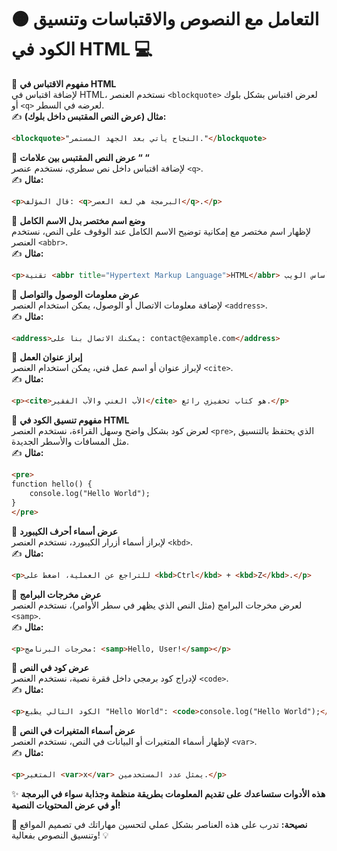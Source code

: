 # 🟠 التعامل مع النصوص والاقتباسات وتنسيق الكود في HTML 💻

🔹 **مفهوم الاقتباس في HTML**  
لإضافة اقتباس في HTML، نستخدم العنصر `<blockquote>` لعرض اقتباس بشكل بلوك أو `<q>` لعرضه في السطر.  
✍️ **مثال (عرض النص المقتبس داخل بلوك):**

```html
<blockquote>"النجاح يأتي بعد الجهد المستمر."</blockquote>
```

🔹 **عرض النص المقتبس بين علامات “ “**  
لإضافة اقتباس داخل نص سطري، نستخدم عنصر `<q>`.  
✍️ **مثال:**

```html
<p>قال المؤلف: <q>البرمجة هي لغة العصر</q>.</p>
```

🔹 **وضع اسم مختصر بدل الاسم الكامل**  
لإظهار اسم مختصر مع إمكانية توضيح الاسم الكامل عند الوقوف على النص، نستخدم العنصر `<abbr>`.  
✍️ **مثال:**

```html
<p>تقنية <abbr title="Hypertext Markup Language">HTML</abbr> هي أساس الويب.</p>
```

🔹 **عرض معلومات الوصول والتواصل**  
لإضافة معلومات الاتصال أو الوصول، يمكن استخدام العنصر `<address>`.  
✍️ **مثال:**

```html
<address>يمكنك الاتصال بنا على: contact@example.com</address>
```

🔹 **إبراز عنوان العمل**  
لإبراز عنوان أو اسم عمل فني، يمكن استخدام العنصر `<cite>`.  
✍️ **مثال:**

```html
<p><cite>الأب الغني والأب الفقير</cite> هو كتاب تحفيزي رائع.</p>
```

🔹 **مفهوم تنسيق الكود في HTML**  
لعرض كود بشكل واضح وسهل القراءة، نستخدم العنصر `<pre>`, الذي يحتفظ بالتنسيق مثل المسافات والأسطر الجديدة.  
✍️ **مثال:**

```html
<pre>
function hello() {
    console.log("Hello World");
}
</pre>
```

🔹 **عرض أسماء أحرف الكيبورد**  
لإبراز أسماء أزرار الكيبورد، نستخدم العنصر `<kbd>`.  
✍️ **مثال:**

```html
<p>للتراجع عن العملية، اضغط على <kbd>Ctrl</kbd> + <kbd>Z</kbd>.</p>
```

🔹 **عرض مخرجات البرامج**  
لعرض مخرجات البرامج (مثل النص الذي يظهر في سطر الأوامر)، نستخدم العنصر `<samp>`.  
✍️ **مثال:**

```html
<p>مخرجات البرنامج: <samp>Hello, User!</samp></p>
```

🔹 **عرض كود في النص**  
لإدراج كود برمجي داخل فقرة نصية، نستخدم العنصر `<code>`.  
✍️ **مثال:**

```html
<p>الكود التالي يطبع "Hello World": <code>console.log("Hello World");</code></p>
```

🔹 **عرض أسماء المتغيرات في النص**  
لإظهار أسماء المتغيرات أو البيانات في النص، نستخدم العنصر `<var>`.  
✍️ **مثال:**

```html
<p>المتغير <var>x</var> يمثل عدد المستخدمين.</p>
```

✨ **هذه الأدوات ستساعدك على تقديم المعلومات بطريقة منظمة وجذابة سواء في البرمجة أو في عرض المحتويات النصية!**

🔧 **نصيحة:** تدرب على هذه العناصر بشكل عملي لتحسين مهاراتك في تصميم المواقع وتنسيق النصوص بفعالية! 💡

